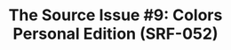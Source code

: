 ---
ee_id: '4410'
site: '1'
type: '2'
long_id: '2013-144 The Source Issue #9: Colors Personal Edition'
url: 2013-144-the-source-issue-9-colors-personal-edition
title: 'The Source Issue #9: Colors Personal Edition (SRF-052)'
year: '2018'
medium: Zine
commission:
dims: 11 x 8.5 in
pitch:
ps:
live_url:
related:
youtube:
imgs: source-colors-2013-144-database-ih--himk.jpg
subheading:
display_year: '2018'
download: the-source-colors-pe-2013-144-digital-master-ih-2018.pdf
add_credit:
add_credits:
related_code: https://github.com/coryarcangel/Colors-Personal-Edition
layout: things-i-made
---